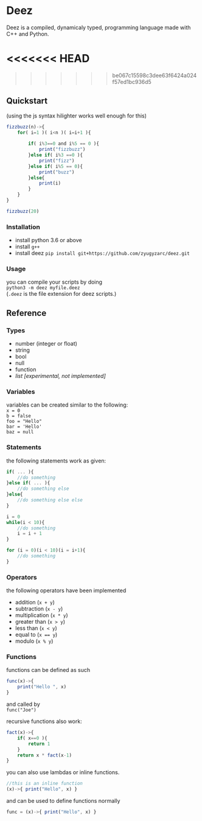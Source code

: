 # Deez
Deez is a compiled, dynamicaly typed, programming language made with C++ and Python.

<<<<<<< HEAD
=======

>>>>>>> be067c15598c3dee63f6424a024f57ed1bc936d5
## Quickstart
(using the js syntax hilighter works well enough for this)
```js
fizzbuzz(n)->{
	for( i=1 )( i<n )( i=i+1 ){
		
		if( i%3==0 and i%5 == 0 ){
			print("fizzbuzz")
		}else if( i%3 ==0 ){
			print("fizz")
		}else if( i%5 == 0){
			print("buzz")
		}else{
			print(i)
		}
	}
}

fizzbuzz(20)
```

### Installation
* install python 3.6 or above
* install `g++`
* install deez `pip install git+https://github.com/zyugyzarc/deez.git`

### Usage
you can compile your scripts by doing  
`python3 -m deez myfile.deez`  
(`.deez` is the file extension for deez scripts.)

## Reference

### Types
* number (integer or float)
* string
* bool
* null
* function
* *list \[experimental, not implemented\]*

### Variables

variables can be created similar to the following:  
`x = 0`  
`b = false`  
`foo = "Hello"`  
`bar = 'Hello'`  
`baz = null`  


### Statements

the following statements work as given:
```js
if( ... ){
	//do something
}else if( ... ){
	//do something else
}else{
	//do something else else
}
```

```js
i = 0
while(i < 10){
	//do something
	i = i + 1
}
```

```js
for (i = 0)(i < 10)(i = i+1){
	//do something
}
```

### Operators
the following operators have been implemented  
* addition (`x + y`) 
* subtraction (`x - y`)
* multiplication (`x * y`)
* greater than (`x > y`)
* less than (`x < y`) 
* equal to (`x == y`)
* modulo (`x % y`)

### Functions

functions can be defined as such
```js
func(x)->{
	print("Hello ", x)
}
```
and called by  
`func("Joe")`

recursive functions also work:
```js
fact(x)->{
	if( x==0 ){
		return 1
	}
	return x * fact(x-1)
}
```

you can also use lambdas or inline functions.
```js
//this is an inline function
(x)->{ print("Hello", x) } 
```
and can be used to define functions normally
```js
func = (x)->{ print("Hello", x) }
```
